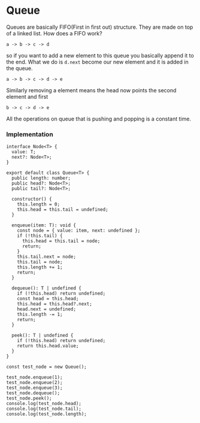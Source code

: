 # Queue

Queues are basically FIFO(First in first out) structure. They are made on top of a linked list.
How does a FIFO work?

`a -> b -> c -> d`

so if you want to add a new element to this queue you basically append it to the end. What we do is `d.next` become our new element and it is added in the queue.

`a -> b -> c -> d -> e`

Similarly removing a element means the head now points the second element and first

`b -> c -> d -> e`

All the operations on queue that is pushing and popping is a constant time.

### Implementation

```
interface Node<T> {
  value: T;
  next?: Node<T>;
}

export default class Queue<T> {
  public length: number;
  public head?: Node<T>;
  public tail?: Node<T>;

  constructor() {
    this.length = 0;
    this.head = this.tail = undefined;
  }

  enqueue(item: T): void {
    const node = { value: item, next: undefined };
    if (!this.tail) {
      this.head = this.tail = node;
      return;
    }
    this.tail.next = node;
    this.tail = node;
    this.length += 1;
    return;
  }

  dequeue(): T | undefined {
    if (!this.head) return undefined;
    const head = this.head;
    this.head = this.head?.next;
    head.next = undefined;
    this.length -= 1;
    return;
  }

  peek(): T | undefined {
    if (!this.head) return undefined;
    return this.head.value;
  }
}

const test_node = new Queue();

test_node.enqueue(1);
test_node.enqueue(2);
test_node.enqueue(3);
test_node.dequeue();
test_node.peek();
console.log(test_node.head);
console.log(test_node.tail);
console.log(test_node.length);
```
